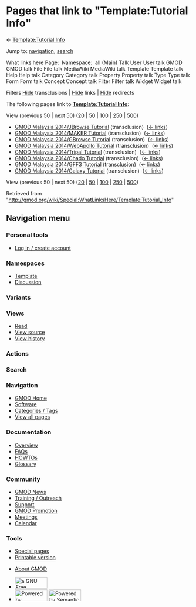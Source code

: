 <div id="mw-page-base" class="noprint">

</div>

<div id="mw-head-base" class="noprint">

</div>

<div id="content" class="mw-body" role="main">

<span id="top"></span>

<div id="mw-js-message" style="display:none;">

</div>



# <span dir="auto">Pages that link to "Template:Tutorial Info"</span>

<div id="bodyContent">

<div id="contentSub">

← [Template:Tutorial
Info](/wiki/Template:Tutorial_Info "Template:Tutorial Info")

</div>

<div id="jump-to-nav" class="mw-jump">

Jump to: [navigation](#mw-navigation), [search](#p-search)

</div>

<div id="mw-content-text">

What links here Page:  Namespace:  all (Main) Talk User User talk GMOD
GMOD talk File File talk MediaWiki MediaWiki talk Template Template talk
Help Help talk Category Category talk Property Property talk Type Type
talk Form Form talk Concept Concept talk Filter Filter talk Widget
Widget talk

Filters
[Hide](/mediawiki/index.php?title=Special:WhatLinksHere/Template:Tutorial_Info&hidetrans=1 "Special:WhatLinksHere/Template:Tutorial Info")
transclusions \|
[Hide](/mediawiki/index.php?title=Special:WhatLinksHere/Template:Tutorial_Info&hidelinks=1 "Special:WhatLinksHere/Template:Tutorial Info")
links \|
[Hide](/mediawiki/index.php?title=Special:WhatLinksHere/Template:Tutorial_Info&hideredirs=1 "Special:WhatLinksHere/Template:Tutorial Info")
redirects

The following pages link to **[Template:Tutorial
Info](/wiki/Template:Tutorial_Info "Template:Tutorial Info")**:

View (previous 50 \| next 50)
([20](/mediawiki/index.php?title=Special:WhatLinksHere/Template:Tutorial_Info&limit=20 "Special:WhatLinksHere/Template:Tutorial Info")
\|
[50](/mediawiki/index.php?title=Special:WhatLinksHere/Template:Tutorial_Info&limit=50 "Special:WhatLinksHere/Template:Tutorial Info")
\|
[100](/mediawiki/index.php?title=Special:WhatLinksHere/Template:Tutorial_Info&limit=100 "Special:WhatLinksHere/Template:Tutorial Info")
\|
[250](/mediawiki/index.php?title=Special:WhatLinksHere/Template:Tutorial_Info&limit=250 "Special:WhatLinksHere/Template:Tutorial Info")
\|
[500](/mediawiki/index.php?title=Special:WhatLinksHere/Template:Tutorial_Info&limit=500 "Special:WhatLinksHere/Template:Tutorial Info"))

- [GMOD Malaysia 2014/JBrowse
  Tutorial](/wiki/GMOD_Malaysia_2014/JBrowse_Tutorial "GMOD Malaysia 2014/JBrowse Tutorial")
  (transclusion) ‎ <span class="mw-whatlinkshere-tools">([←
  links](/mediawiki/index.php?title=Special:WhatLinksHere&target=GMOD+Malaysia+2014%2FJBrowse+Tutorial "Special:WhatLinksHere"))</span>
- [GMOD Malaysia 2014/MAKER
  Tutorial](/wiki/GMOD_Malaysia_2014/MAKER_Tutorial "GMOD Malaysia 2014/MAKER Tutorial")
  (transclusion) ‎ <span class="mw-whatlinkshere-tools">([←
  links](/mediawiki/index.php?title=Special:WhatLinksHere&target=GMOD+Malaysia+2014%2FMAKER+Tutorial "Special:WhatLinksHere"))</span>
- [GMOD Malaysia 2014/GBrowse
  Tutorial](/wiki/GMOD_Malaysia_2014/GBrowse_Tutorial "GMOD Malaysia 2014/GBrowse Tutorial")
  (transclusion) ‎ <span class="mw-whatlinkshere-tools">([←
  links](/mediawiki/index.php?title=Special:WhatLinksHere&target=GMOD+Malaysia+2014%2FGBrowse+Tutorial "Special:WhatLinksHere"))</span>
- [GMOD Malaysia 2014/WebApollo
  Tutorial](/wiki/GMOD_Malaysia_2014/WebApollo_Tutorial "GMOD Malaysia 2014/WebApollo Tutorial")
  (transclusion) ‎ <span class="mw-whatlinkshere-tools">([←
  links](/mediawiki/index.php?title=Special:WhatLinksHere&target=GMOD+Malaysia+2014%2FWebApollo+Tutorial "Special:WhatLinksHere"))</span>
- [GMOD Malaysia 2014/Tripal
  Tutorial](/wiki/GMOD_Malaysia_2014/Tripal_Tutorial "GMOD Malaysia 2014/Tripal Tutorial")
  (transclusion) ‎ <span class="mw-whatlinkshere-tools">([←
  links](/mediawiki/index.php?title=Special:WhatLinksHere&target=GMOD+Malaysia+2014%2FTripal+Tutorial "Special:WhatLinksHere"))</span>
- [GMOD Malaysia 2014/Chado
  Tutorial](/wiki/GMOD_Malaysia_2014/Chado_Tutorial "GMOD Malaysia 2014/Chado Tutorial")
  (transclusion) ‎ <span class="mw-whatlinkshere-tools">([←
  links](/mediawiki/index.php?title=Special:WhatLinksHere&target=GMOD+Malaysia+2014%2FChado+Tutorial "Special:WhatLinksHere"))</span>
- [GMOD Malaysia 2014/GFF3
  Tutorial](/wiki/GMOD_Malaysia_2014/GFF3_Tutorial "GMOD Malaysia 2014/GFF3 Tutorial")
  (transclusion) ‎ <span class="mw-whatlinkshere-tools">([←
  links](/mediawiki/index.php?title=Special:WhatLinksHere&target=GMOD+Malaysia+2014%2FGFF3+Tutorial "Special:WhatLinksHere"))</span>
- [GMOD Malaysia 2014/Galaxy
  Tutorial](/wiki/GMOD_Malaysia_2014/Galaxy_Tutorial "GMOD Malaysia 2014/Galaxy Tutorial")
  (transclusion) ‎ <span class="mw-whatlinkshere-tools">([←
  links](/mediawiki/index.php?title=Special:WhatLinksHere&target=GMOD+Malaysia+2014%2FGalaxy+Tutorial "Special:WhatLinksHere"))</span>

View (previous 50 \| next 50)
([20](/mediawiki/index.php?title=Special:WhatLinksHere/Template:Tutorial_Info&limit=20 "Special:WhatLinksHere/Template:Tutorial Info")
\|
[50](/mediawiki/index.php?title=Special:WhatLinksHere/Template:Tutorial_Info&limit=50 "Special:WhatLinksHere/Template:Tutorial Info")
\|
[100](/mediawiki/index.php?title=Special:WhatLinksHere/Template:Tutorial_Info&limit=100 "Special:WhatLinksHere/Template:Tutorial Info")
\|
[250](/mediawiki/index.php?title=Special:WhatLinksHere/Template:Tutorial_Info&limit=250 "Special:WhatLinksHere/Template:Tutorial Info")
\|
[500](/mediawiki/index.php?title=Special:WhatLinksHere/Template:Tutorial_Info&limit=500 "Special:WhatLinksHere/Template:Tutorial Info"))

</div>

<div class="printfooter">

Retrieved from
"<http://gmod.org/wiki/Special:WhatLinksHere/Template:Tutorial_Info>"

</div>

<div id="catlinks" class="catlinks catlinks-allhidden">

</div>

<div class="visualClear">

</div>

</div>

</div>

<div id="mw-navigation">

## Navigation menu

<div id="mw-head">

<div id="p-personal" role="navigation"
aria-labelledby="p-personal-label">

### Personal tools

- <span id="pt-login"><a
  href="/mediawiki/index.php?title=Special:UserLogin&amp;returnto=Special%3AWhatLinksHere%2FTemplate%3ATutorial+Info"
  accesskey="o"
  title="You are encouraged to log in; however, it is not mandatory [o]">Log
  in / create account</a></span>

</div>

<div id="left-navigation">

<div id="p-namespaces" class="vectorTabs" role="navigation"
aria-labelledby="p-namespaces-label">

### Namespaces

- <span id="ca-nstab-template"><a href="/wiki/Template:Tutorial_Info" accesskey="c"
  title="View the template [c]">Template</a></span>
- <span id="ca-talk"><a
  href="/mediawiki/index.php?title=Template_talk:Tutorial_Info&amp;action=edit&amp;redlink=1"
  accesskey="t"
  title="Discussion about the content page [t]">Discussion</a></span>

</div>

<div id="p-variants" class="vectorMenu emptyPortlet" role="navigation"
aria-labelledby="p-variants-label">

### 

### Variants[](#)

<div class="menu">

</div>

</div>

</div>

<div id="right-navigation">

<div id="p-views" class="vectorTabs" role="navigation"
aria-labelledby="p-views-label">

### Views

- <span id="ca-view">[Read](/wiki/Template:Tutorial_Info)</span>
- <span id="ca-viewsource"><a
  href="/mediawiki/index.php?title=Template:Tutorial_Info&amp;action=edit"
  accesskey="e" title="This page is protected.
  You can view its source [e]">View source</a></span>
- <span id="ca-history"><a
  href="/mediawiki/index.php?title=Template:Tutorial_Info&amp;action=history"
  accesskey="h" title="Past revisions of this page [h]">View history</a></span>

</div>

<div id="p-cactions" class="vectorMenu emptyPortlet" role="navigation"
aria-labelledby="p-cactions-label">

### Actions[](#)

<div class="menu">

</div>

</div>

<div id="p-search" role="search">

### Search

<div id="simpleSearch">

</div>

</div>

</div>

</div>

<div id="mw-panel">

<div id="p-logo" role="banner">

<a href="/wiki/Main_Page"
style="background-image: url(http://gmod.org/images/GMOD-cogs.png);"
title="Visit the main page"></a>

</div>

<div id="p-Navigation" class="portal" role="navigation"
aria-labelledby="p-Navigation-label">

### Navigation

<div class="body">

- <span id="n-GMOD-Home">[GMOD Home](/wiki/Main_Page)</span>
- <span id="n-Software">[Software](/wiki/GMOD_Components)</span>
- <span id="n-Categories-.2F-Tags">[Categories /
  Tags](/wiki/Categories)</span>
- <span id="n-View-all-pages">[View all
  pages](/wiki/Special:AllPages)</span>

</div>

</div>

<div id="p-Documentation" class="portal" role="navigation"
aria-labelledby="p-Documentation-label">

### Documentation

<div class="body">

- <span id="n-Overview">[Overview](/wiki/Overview)</span>
- <span id="n-FAQs">[FAQs](/wiki/Category:FAQ)</span>
- <span id="n-HOWTOs">[HOWTOs](/wiki/Category:HOWTO)</span>
- <span id="n-Glossary">[Glossary](/wiki/Glossary)</span>

</div>

</div>

<div id="p-Community" class="portal" role="navigation"
aria-labelledby="p-Community-label">

### Community

<div class="body">

- <span id="n-GMOD-News">[GMOD News](/wiki/GMOD_News)</span>
- <span id="n-Training-.2F-Outreach">[Training /
  Outreach](/wiki/Training_and_Outreach)</span>
- <span id="n-Support">[Support](/wiki/Support)</span>
- <span id="n-GMOD-Promotion">[GMOD
  Promotion](/wiki/GMOD_Promotion)</span>
- <span id="n-Meetings">[Meetings](/wiki/Meetings)</span>
- <span id="n-Calendar">[Calendar](/wiki/Calendar)</span>

</div>

</div>

<div id="p-tb" class="portal" role="navigation"
aria-labelledby="p-tb-label">

### Tools

<div class="body">

- <span id="t-specialpages"><a href="/wiki/Special:SpecialPages" accesskey="q"
  title="A list of all special pages [q]">Special pages</a></span>
- <span id="t-print"><a
  href="/mediawiki/index.php?title=Special:WhatLinksHere/Template:Tutorial_Info&amp;printable=yes"
  rel="alternate" accesskey="p"
  title="Printable version of this page [p]">Printable version</a></span>

</div>

</div>

</div>

</div>

<div id="footer" role="contentinfo">

- <span id="footer-places-about">[About
  GMOD](/wiki/GMOD:About "GMOD:About")</span>

<!-- -->

- <span id="footer-copyrightico">[<img src="http://www.gnu.org/graphics/gfdl-logo-small.png" width="88"
  height="31" alt="a GNU Free Documentation License" />](http://www.gnu.org/licenses/fdl-1.3.html)</span>
- <span id="footer-poweredbyico">[<img src="/mediawiki/skins/common/images/poweredby_mediawiki_88x31.png"
  width="88" height="31" alt="Powered by MediaWiki" />](//www.mediawiki.org/)
  [<img
  src="/mediawiki/extensions/SemanticMediaWiki/includes/../resources/images/smw_button.png"
  width="88" height="31" alt="Powered by Semantic MediaWiki" />](https://www.semantic-mediawiki.org/wiki/Semantic_MediaWiki)</span>

<div style="clear:both">

</div>

</div>
